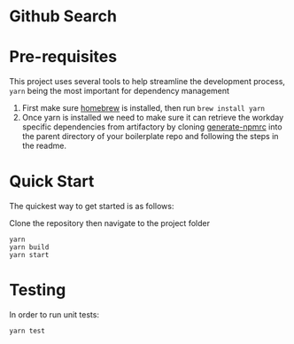 # Github Search

# Pre-requisites

This project uses several tools to help streamline the development process,
`yarn` being the most important for dependency management

1. First make sure
   [homebrew](https://dev.to/berry_clione/install-homebrew-on-macos-mojave-4m3m)
   is installed, then run `brew install yarn`
1. Once yarn is installed we need to make sure it can retrieve the workday
   specific dependencies from artifactory by cloning
   [generate-npmrc](https://ghe.megaleo.com/design/generate-npmrc) into the
   parent directory of your boilerplate repo and following the steps in the
   readme.

# Quick Start

The quickest way to get started is as follows:

Clone the repository then navigate to the project folder

```
yarn
yarn build
yarn start
```

# Testing

In order to run unit tests:

```
yarn test
```
